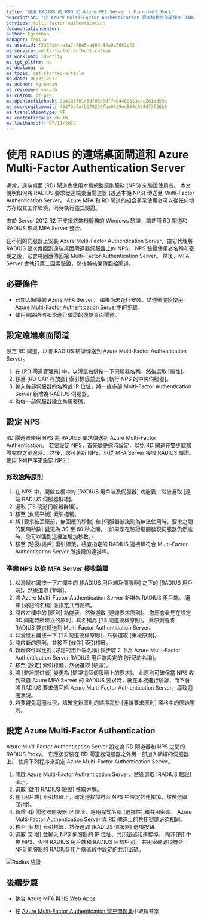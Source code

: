 ```yaml
---
title: "使用 RADIUS 的 RDG 和 Azure MFA Server | Microsoft Docs"
description: "此 Azure Multi-Factor Authentication 頁面協助您部署使用 RADIUS 的遠端桌面 (RD) 閘道器和 Azure Multi-Factor Authentication Server。"
services: multi-factor-authentication
documentationcenter: 
author: kgremban
manager: femila
ms.assetid: f2354ac4-a3a7-48e5-a86d-84a9e5682b42
ms.service: multi-factor-authentication
ms.workload: identity
ms.tgt_pltfrm: na
ms.devlang: na
ms.topic: get-started-article
ms.date: 06/27/2017
ms.author: kgremban
ms.reviewer: yossib
ms.custom: it-pro
ms.openlocfilehash: 3b4181701c5df03a3df7e0446b313eac201ad99e
ms.sourcegitcommit: f537befafb079256fba0529ee554c034d73f36b0
ms.translationtype: MT
ms.contentlocale: zh-TW
ms.lasthandoff: 07/11/2017
---
```

# <a name="remote-desktop-gateway-and-azure-multi-factor-authentication-server-using-radius"></a>使用 RADIUS 的遠端桌面閘道和 Azure Multi-Factor Authentication Server
通常，遠端桌面 (RD) 閘道會使用本機網路原則服務 (NPS) 來驗證使用者。 本文說明如何將 RADIUS 要求從遠端桌面閘道器 (透過本機 NPS) 傳送至 Multi-Factor Authentication Server。 Azure MFA 和 RD 閘道的組合表示使用者可以從任何地方存取其工作環境，同時執行強式驗證。 

由於 Server 2012 R2 不支援終端機服務的 Windows 驗證，請使用 RD 閘道和 RADIUS 來與 MFA Server 整合。 

在不同的伺服器上安裝 Azure Multi-Factor Authentication Server，由它代理將 RADIUS 要求傳回到遠端桌面閘道器伺服器上的 NPS。 NPS 驗證使用者名稱和密碼之後，它會將回應傳回給 Multi-Factor Authentication Server。 然後，MFA Server 會執行第二因素驗證，然後將結果傳回給閘道。

## <a name="prerequisites"></a>必要條件

- 已加入網域的 Azure MFA Server。 如果尚未進行安裝，請遵循[開始使用 Azure Multi-Factor Authentication Server](multi-factor-authentication-get-started-server.md)中的步驟。
- 使用網路原則服務進行驗證的遠端桌面閘道。

## <a name="configure-the-remote-desktop-gateway"></a>設定遠端桌面閘道
設定 RD 閘道，以將 RADIUS 驗證傳送到 Azure Multi-Factor Authentication Server。 

1. 在 [RD 閘道管理員] 中，以滑鼠右鍵按一下伺服器名稱，然後選取 [屬性]。
2. 移至 [RD CAP 存放區] 索引標籤並選取 [執行 NPS 的中央伺服器]。 
3. 輸入每部伺服器的名稱或 IP 位址，將一或多部 Multi-Factor Authentication Server 新增為 RADIUS 伺服器。 
4. 為每一部伺服器建立共用密碼。

## <a name="configure-nps"></a>設定 NPS
RD 閘道器使用 NPS 將 RADIUS 要求傳送到 Azure Multi-Factor Authentication。 若要設定 NPS，首先變更逾時設定，以免 RD 閘道在雙步驟驗證完成之前逾時。 然後，您可更新 NPS，以從 MFA Server 接收 RADIUS 驗證。 使用下列程序來設定 NPS：

### <a name="modify-the-timeout-policy"></a>修改逾時原則

1. 在 NPS 中，開啟左欄中的 [RADIUS 用戶端及伺服器] 功能表，然後選取 [遠端 RADIUS 伺服器群組]。 
2. 選取 [TS 閘道伺服器群組]。 
3. 移至 [負載平衡] 索引標籤。 
4. 將 [要求被丟棄前，無回應的秒數] 和 [伺服器被識別為無法使用時，要求之間的間隔秒數] 變更為 30 至 60 秒之間。 (如果您在驗證期間發現伺服器仍然逾時，您可以回到這裡並增加秒數。)
5. 移至 [驗證/帳戶] 索引標籤，檢查指定的 RADIUS 連接埠符合 Multi-Factor Authentication Server 所接聽的連接埠。

### <a name="prepare-nps-to-receive-authentications-from-the-mfa-server"></a>準備 NPS 以從 MFA Server 接收驗證

1. 以滑鼠右鍵按一下左欄中的 [RADIUS 用戶端及伺服器] 之下的 [RADIUS 用戶端]，然後選取 [新增]。
2. 將 Azure Multi-Factor Authentication Server 新增為 RADIUS 用戶端。 選擇 [好記的名稱] 並指定共用密碼。
3. 開啟左欄中的 [原則] 功能表，然後選取 [連線要求原則]。 您應會看見在設定 RD 閘道時所建立的原則，其名稱為 [TS 閘道授權原則]。 此原則會將 RADIUS 要求轉送到 Multi-Factor Authentication Server。
4. 以滑鼠右鍵按一下 [TS 閘道授權原則]，然後選取 [重複原則]。 
5. 開啟新的原則，並移至 [條件] 索引標籤。
6. 新增條件以比對 [好記的用戶端名稱] 與步驟 2 中為 Azure Multi-Factor Authentication Server RADIUS 用戶端設定的 [好記的名稱]。 
7. 移至 [設定] 索引標籤，然後選取 [驗證]。
8. 將 [驗證提供者] 變更為 [驗證這個伺服器上的要求]。 此原則可確保當 NPS 收到來自 Azure MFA Server 的 RADIUS 要求時，就在本機進行驗證，而不會將 RADIUS 要求傳回給 Azure Multi-Factor Authentication Server，導致迴圈狀況。 
9. 若要避免迴圈狀況，請確定新原則的順序高於 [連線要求原則] 窗格中的原始原則。

## <a name="configure-azure-multi-factor-authentication"></a>設定 Azure Multi-Factor Authentication

Azure Multi-Factor Authentication Server 設定為 RD 閘道器和 NPS 之間的 RADIUS Proxy。  它應該安裝在 RD 閘道器伺服器之外另一部加入網域的伺服器上。 使用下列程序來設定 Azure Multi-Factor Authentication Server。

1. 開啟 Azure Multi-Factor Authentication Server，然後選取 [RADIUS 驗證] 圖示。 
2. 選取 [啟用 RADIUS 驗證] 核取方塊。
3. 在 [用戶端] 索引標籤上，確定連接埠符合 NPS 中設定的連接埠，然後選取 [新增]。
4. 新增 RD 閘道器伺服器 IP 位址、應用程式名稱 (選擇性) 和共用密碼。 Azure Multi-Factor Authentication Server 與 RD 閘道上的共用密碼必須相同。
3. 移至 [目標] 索引標籤，然後選取 [RADIUS 伺服器] 選項按鈕。
4. 選取 [新增] 並輸入 NPS 伺服器的 IP 位址、共用密碼和連接埠。 除非使用中央 NPS，否則 RADIUS 用戶端和 RADIUS 目標相同。 共用密碼必須符合 NPS 伺服器的 RADIUS 用戶端區段中設定的共用密碼。

![Radius 驗證](./media/multi-factor-authentication-get-started-server-rdg/radius.png)

## <a name="next-steps"></a>後續步驟

- 整合 Azure MFA 與 [IIS Web Apps](multi-factor-authentication-get-started-server-iis.md)

- 在 [Azure Multi-Factor Authentication 常見問題集](multi-factor-authentication-faq.md)中取得答案
